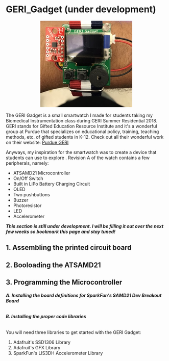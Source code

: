 # GERI_Gadget (under development)

<p align="center">
  <img src="https://github.com/hoilett/GERI_Gadget/blob/master/images/RevA/img01-smaller-02.jpg?raw=true" alt="GERI Gadget Rev A"/>
</p>

The GERI Gadget is a small smartwatch I made for students taking my Biomedical Instrumentation class during GERI Summer Residential 2018. GERI stands for Gifted Education Resource Institute and it's a wonderful group at Purdue that specializes on educational policy, training, teaching methods, etc. of gifted students in K-12. Check out all their wonderful work on their website: [Purdue GERI](https://www.education.purdue.edu/geri/)


Anyways, my inspiration for the smartwatch was to create a device that students can use to explore . Revision A of the watch contains a few peripherals, namely:
* ATSAMD21 Microcontroller
* On/Off Switch
* Built in LiPo Battery Charging Circuit
* OLED
* Two pushbuttons
* Buzzer
* Photoresistor
* LED
* Accelerometer


_**This section is still under development. I will be filling it out over the next few weeks so bookmark this page and stay tuned!**_

## 1. Assembling the printed circuit board

## 2. Booloading the ATSAMD21

## 3. Programming the Microcontroller
###### **A. Installing the board definitions for SparkFun's SAMD21 Dev Breakout Board**
###### **B. Installing the proper code libraries**
You will need three libraries to get started with the GERI Gadget:
1. Adafruit's SSD1306 Library
2. Adafruit's GFX Library
3. SparkFun's LIS3DH Accelerometer Library
